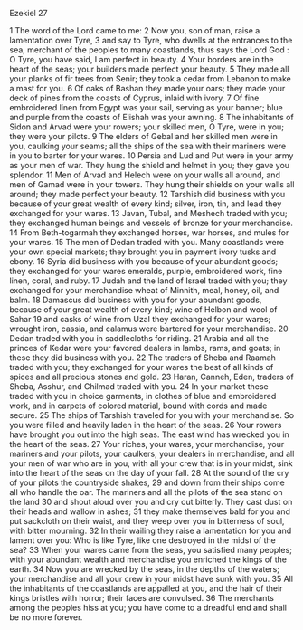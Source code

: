 Ezekiel 27

1	The word of the Lord came to me:
2	Now you, son of man, raise a lamentation over Tyre,
3	and say to Tyre, who dwells at the entrances to the sea, merchant of the peoples to many coastlands, thus says the Lord God : O Tyre, you have said, I am perfect in beauty.
4	Your borders are in the heart of the seas; your builders made perfect your beauty.
5	They made all your planks of fir trees from Senir; they took a cedar from Lebanon to make a mast for you.
6	Of oaks of Bashan they made your oars; they made your deck of pines from the coasts of Cyprus, inlaid with ivory.
7	Of fine embroidered linen from Egypt was your sail, serving as your banner; blue and purple from the coasts of Elishah was your awning.
8	The inhabitants of Sidon and Arvad were your rowers; your skilled men, O Tyre, were in you; they were your pilots.
9	The elders of Gebal and her skilled men were in you, caulking your seams; all the ships of the sea with their mariners were in you to barter for your wares.
10	Persia and Lud and Put were in your army as your men of war. They hung the shield and helmet in you; they gave you splendor.
11	Men of Arvad and Helech were on your walls all around, and men of Gamad were in your towers. They hung their shields on your walls all around; they made perfect your beauty.
12	Tarshish did business with you because of your great wealth of every kind; silver, iron, tin, and lead they exchanged for your wares.
13	Javan, Tubal, and Meshech traded with you; they exchanged human beings and vessels of bronze for your merchandise.
14	From Beth-togarmah they exchanged horses, war horses, and mules for your wares.
15	The men of Dedan traded with you. Many coastlands were your own special markets; they brought you in payment ivory tusks and ebony.
16	Syria did business with you because of your abundant goods; they exchanged for your wares emeralds, purple, embroidered work, fine linen, coral, and ruby.
17	Judah and the land of Israel traded with you; they exchanged for your merchandise wheat of Minnith, meal, honey, oil, and balm.
18	Damascus did business with you for your abundant goods, because of your great wealth of every kind; wine of Helbon and wool of Sahar
19	and casks of wine from Uzal they exchanged for your wares; wrought iron, cassia, and calamus were bartered for your merchandise.
20	Dedan traded with you in saddlecloths for riding.
21	Arabia and all the princes of Kedar were your favored dealers in lambs, rams, and goats; in these they did business with you.
22	The traders of Sheba and Raamah traded with you; they exchanged for your wares the best of all kinds of spices and all precious stones and gold.
23	Haran, Canneh, Eden, traders of Sheba, Asshur, and Chilmad traded with you.
24	In your market these traded with you in choice garments, in clothes of blue and embroidered work, and in carpets of colored material, bound with cords and made secure.
25	The ships of Tarshish traveled for you with your merchandise. So you were filled and heavily laden in the heart of the seas.
26	Your rowers have brought you out into the high seas. The east wind has wrecked you in the heart of the seas.
27	Your riches, your wares, your merchandise, your mariners and your pilots, your caulkers, your dealers in merchandise, and all your men of war who are in you, with all your crew that is in your midst, sink into the heart of the seas on the day of your fall.
28	At the sound of the cry of your pilots the countryside shakes,
29	and down from their ships come all who handle the oar. The mariners and all the pilots of the sea stand on the land
30	and shout aloud over you and cry out bitterly. They cast dust on their heads and wallow in ashes;
31	they make themselves bald for you and put sackcloth on their waist, and they weep over you in bitterness of soul, with bitter mourning.
32	In their wailing they raise a lamentation for you and lament over you: Who is like Tyre, like one destroyed in the midst of the sea?
33	When your wares came from the seas, you satisfied many peoples; with your abundant wealth and merchandise you enriched the kings of the earth.
34	Now you are wrecked by the seas, in the depths of the waters; your merchandise and all your crew in your midst have sunk with you.
35	All the inhabitants of the coastlands are appalled at you, and the hair of their kings bristles with horror; their faces are convulsed.
36	The merchants among the peoples hiss at you; you have come to a dreadful end and shall be no more forever.

